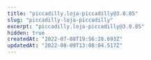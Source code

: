 ```yaml
---
title: "piccadilly.loja-piccadilly@3.0.85"
slug: "piccadilly-loja-piccadilly"
excerpt: "piccadilly.loja-piccadilly@3.0.85"
hidden: true
createdAt: "2022-07-08T19:56:28.693Z"
updatedAt: "2022-08-09T13:08:04.517Z"
---
```

